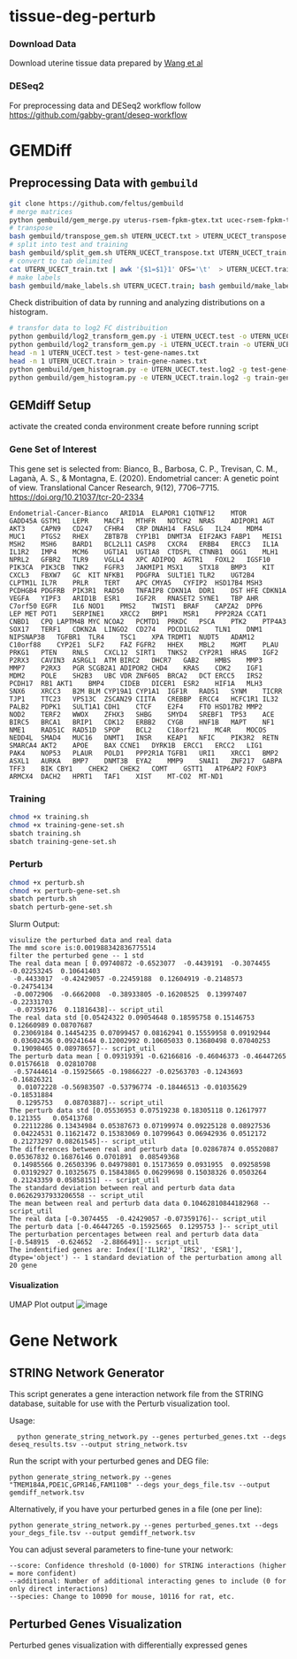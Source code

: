 # tissue-deg-perturb
### Download Data
Download uterine tissue data prepared by [Wang et al](https://figshare.com/articles/dataset/Data_record_1/5330539)

### DESeq2
For preprocessing data and DESeq2 workflow follow https://github.com/gabby-grant/deseq-workflow

# GEMDiff 
## Preprocessing Data with `gembuild` 
```bash
git clone https://github.com/feltus/gembuild
# merge matrices
python gembuild/gem_merge.py uterus-rsem-fpkm-gtex.txt ucec-rsem-fpkm-tcga-t.txt UTERN_UCECT.txt
# transpose
bash gembuild/transpose_gem.sh UTERN_UCECT.txt > UTERN_UCECT_transpose.txt
# split into test and training
bash gembuild/split_gem.sh UTERN_UCECT_transpose.txt UTERN_UCECT_train.txt UTERN_UCECT_test.txt
# convert to tab delimited
cat UTERN_UCECT_train.txt | awk '{$1=$1}1' OFS='\t'  > UTERN_UCECT.train; cat UTERN_UCECT_test.txt | awk '{$1=$1}1' OFS='\t'  > UTERN_UCECT.test
# make labels
bash gembuild/make_labels.sh UTERN_UCECT.train; bash gembuild/make_labels.sh UTERN_UCECT.test
```
Check distribuition of data by running and analyzing distributions on a histogram.
```bash
# transfor data to log2 FC distribuition
python gembuild/log2_transform_gem.py -i UTERN_UCECT.test -o UTERN_UCECT.test.log2
python gembuild/log2_transform_gem.py -i UTERN_UCECT.train -o UTERN_UCECT.train.log2
head -n 1 UTERN_UCECT.test > test-gene-names.txt
head -n 1 UTERN_UCECT.train > train-gene-names.txt
python gembuild/gem_histogram.py -e UTERN_UCECT.test.log2 -g test-gene-names.txt -o test-output-histogram.png -l
python gembuild/gem_histogram.py -e UTERN_UCECT.train.log2 -g train-gene-names.txt -o train-output-histogram.png -l
```
## GEMdiff Setup

 activate the created conda environment create before running script
 
### Gene Set of Interest
This gene set is selected from: 
Bianco, B., Barbosa, C. P., Trevisan, C. M., Laganà, A. S., & Montagna, E. (2020). Endometrial cancer: A genetic point of view. Translational Cancer Research, 9(12), 7706–7715. https://doi.org/10.21037/tcr-20-2334

```
Endometrial-Cancer-Bianco	ARID1A	ELAPOR1	C1QTNF12	MTOR	GADD45A	GSTM1	LEPR	MACF1	MTHFR	NOTCH2	NRAS	ADIPOR1	AGT	AKT3	CAPN9	CD247	CFHR4	CRP	DNAH14	FASLG	IL24	MDM4	MUC1	PTGS2	RHEX	ZBTB7B	CYP1B1	DNMT3A	EIF2AK3	FABP1	MEIS1	MSH2	MSH6	BARD1	BCL2L11	CASP8	CXCR4	ERBB4	ERCC3	IL1A	IL1R2	IMP4	MCM6	UGT1A1	UGT1A8	CTDSPL	CTNNB1	OGG1	MLH1	NPRL2	GFBR2	TLR9	VGLL4	XPC	ADIPOQ	AGTR1	FOXL2	IGSF10	PIK3CA	PIK3CB	TNK2	FGFR3	JAKMIP1	MSX1	STX18	BMP3	KIT	CXCL3	FBXW7	GC	KIT	NFKB1	PDGFRA	SULT1E1	TLR2	UGT2B4	CLPTM1L	IL7R	PRLR	TERT	APC	CMYA5	CYFIP2	HSD17B4	MSH3	PCDHGB4	PDGFRB	PIK3R1	RAD50	TNFAIP8	CDKN1A	DDR1	DST	HFE	CDKN1A	VEGFA	YIPF3	ARID1B	ESR1	IGF2R	RNASET2	SYNE1	TBP	AHR	C7orf50	EGFR	IL6	NOD1	PMS2	TWIST1	BRAF	CAPZA2	DPP6	LEP	MET	POT1	SERPINE1	XRCC2	BMP1	MSR1	PPP2R2A	CCAT1	CNBD1	CPQ	LAPTM4B	MYC	NCOA2	PCMTD1	PRKDC	PSCA	PTK2	PTP4A3	SOX17	TERF1	CDKN2A	LINGO2	CD274	PDCD1LG2	TLN1	DNM1	NIPSNAP3B	TGFBR1	TLR4	TSC1	XPA	TRDMT1	NUDT5	ADAM12	C10orf88	CYP2E1	SLF2	FAZ	FGFR2	HHEX	MBL2	MGMT	PLAU	PRKG1	PTEN	RNLS	CXCL12	SIRT1	TNKS2	CYP2R1	HRAS	IGF2	P2RX3	CAVIN3	ASRGL1	ATM	BIRC2	DHCR7	GAB2	HMBS	MMP3	MMP7	P2RX3	PGR	SCGB2A1	ADIPOR2	CHD4	KRAS	CDK2	IGF1	MDM2	POLE	SH2B3	UBC	VDR	ZNF605	BRCA2	DCT	ERCC5	IRS2	PCDH17	RB1	AKT1	BMP4	CIDEB	DICER1	ESR2	HIF1A	MLH3	SNX6	XRCC3	B2M	BLM	CYP19A1	CYP1A1	IGF1R	RAD51	SYNM	TICRR	TJP1	TTC23	VPS13C	ZSCAN29	CIITA	CREBBP	ERCC4	HCFC1R1	IL32	PALB2	PDPK1	SULT1A1	CDH1	CTCF	E2F4	FTO	HSD17B2	MMP2	NOD2	TERF2	WWOX	ZFHX3	SHBG	SMYD4	SREBF1	TP53	ACE	BIRC5	BRCA1	BRIP1	CDK12	ERBB2	CYGB	HNF1B	MAPT	NF1	NME1	RAD51C	RAD51D	SPOP	BCL2	C18orf21	MC4R	MOCOS	NEDD4L	SMAD4	MUC16	DNMT1	INSR	KEAP1	NFIC	PIK3R2	RETN	SMARCA4	AKT2	APOE	BAX	CCNE1	DYRK1B	ERCC1	ERCC2	LIG1	PAK4	NOP53	PLAUR	POLD1	PPP2R1A	TGFB1	URI1	XRCC1	BMP2	ASXL1	AURKA	BMP7	DNMT3B	EYA2	MMP9	SNAI1	ZNF217	GABPA	TFF3	BIK	CBY1	CHEK2	CHEK2	COMT	GSTT1	ATP6AP2	FOXP3	ARMCX4	DACH2	HPRT1	TAF1	XIST	MT-CO2	MT-ND1
```

### Training

```bash
chmod +x training.sh
chmod +x training-gene-set.sh
sbatch training.sh
sbatch training-gene-set.sh
```

### Perturb 
```bash
chmod +x perturb.sh
chmod +x perturb-gene-set.sh
sbatch perturb.sh
sbatch perturb-gene-set.sh
```
Slurm Output:
```
visulize the perturbed data and real data
The mmd score is:0.001988342836775514
filter the perturbed gene -- 1 std
The real data mean [ 0.09740872 -0.6523077  -0.4439191  -0.3074455  -0.02253245  0.10641403
 -0.4433017  -0.42429057 -0.22459188  0.12604919 -0.2148573  -0.24754134
 -0.0072906  -0.6662008  -0.38933805 -0.16208525  0.13997407 -0.22331703
 -0.07359176  0.11816438]-- script_util
The real data std [0.05424322 0.09054648 0.18595758 0.15146753 0.12660989 0.08707687
 0.23069184 0.14454235 0.07099457 0.08162941 0.15559958 0.09192944
 0.03602436 0.09241644 0.12002992 0.10605033 0.13680498 0.07040253
 0.19098465 0.08978657]-- script_util
The perturb data mean [ 0.09319391 -0.62166816 -0.46046373 -0.46447265  0.01576618  0.02810708
 -0.57444614 -0.15925665 -0.19866227 -0.02563703 -0.1243693  -0.16826321
  0.01072228 -0.56983507 -0.53796774 -0.18446513 -0.01035629 -0.18531884
  0.1295753   0.08703887]-- script_util
The perturb data std [0.05536953 0.07519238 0.18305118 0.12617977 0.121355   0.05413768
 0.22112286 0.13434984 0.05387673 0.07199974 0.09225128 0.08927536
 0.04224531 0.11621472 0.15383069 0.10799643 0.06942936 0.0512172
 0.21273297 0.08261545]-- script_util
The differences between real and perturb data [0.02867874 0.05520887 0.05367832 0.16876146 0.0701891  0.08549368
 0.14985566 0.26503396 0.04979801 0.15173659 0.0931955  0.09258598
 0.03192927 0.10325675 0.15843865 0.06299698 0.15038326 0.0503264
 0.21243359 0.05858151] -- script_util
The standard deviation between real and perturb data data 0.06262937933206558 -- script_util
The mean between real and perturb data data 0.10462810844182968 -- script_util
The real data [-0.3074455  -0.42429057 -0.07359176]-- script_util
The perturb data [-0.46447265 -0.15925665  0.1295753 ]-- script_util
The perturbation percentages between real and perturb data data [-0.548915  -0.624652  -2.8866491]-- script_util
The indentified genes are: Index(['IL1R2', 'IRS2', 'ESR1'], dtype='object') -- 1 standard deviation of the perturbation among all 20 gene
```
#### Visualization
UMAP Plot output
![image](https://github.com/user-attachments/assets/0f4ccd8c-57b4-4e22-9a6f-a56c7f52e360)


# Gene Network 

## STRING Network Generator 

This script generates a gene interaction network file from the STRING database,
suitable for use with the Perturb visualization tool.

Usage:
```
  python generate_string_network.py --genes perturbed_genes.txt --degs deseq_results.tsv --output string_network.tsv
```
Run the script with your perturbed genes and DEG file:
```
python generate_string_network.py --genes "TMEM184A,PDE1C,GPR146,FAM110B" --degs your_degs_file.tsv --output gemdiff_network.tsv
```
Alternatively, if you have your perturbed genes in a file (one per line):
```
python generate_string_network.py --genes perturbed_genes.txt --degs your_degs_file.tsv --output gemdiff_network.tsv
```
You can adjust several parameters to fine-tune your network:
```
--score: Confidence threshold (0-1000) for STRING interactions (higher = more confident)
--additional: Number of additional interacting genes to include (0 for only direct interactions)
--species: Change to 10090 for mouse, 10116 for rat, etc.
```
## Perturbed Genes Visualization
Perturbed genes visualization with differentially expressed genes

